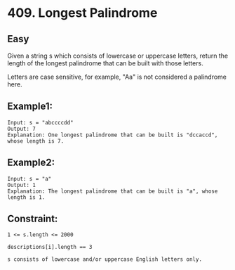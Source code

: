# 409. Longest Palindrome

## Easy

Given a string s which consists of lowercase or uppercase letters, return the length of the longest palindrome that can be built with those letters.

Letters are case sensitive, for example, "Aa" is not considered a palindrome here.

## Example1: 

```
Input: s = "abccccdd"
Output: 7
Explanation: One longest palindrome that can be built is "dccaccd", whose length is 7.

```

## Example2: 

```
Input: s = "a"
Output: 1
Explanation: The longest palindrome that can be built is "a", whose length is 1.

```

## Constraint: 

```
1 <= s.length <= 2000
```
```
descriptions[i].length == 3 
```
``` 
s consists of lowercase and/or uppercase English letters only.

 ```
